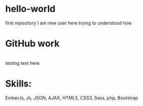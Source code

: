 # hello-world
first repository
I am new user here trying to understood how 
# GitHub work
<br>testing text here

# Skills:

EmberJs, 
Js, 
JSON,
AJAX,
HTML5, 
CSS3, 
Sass, 
php, 
Bootstrap
